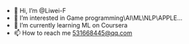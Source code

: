 - 👋 Hi, I’m @Liwei-F
- 👀 I’m interested in Game programming\AI\ML\NLP\APPLE...
- 🌱 I’m currently learning ML on Coursera
- 📫 How to reach me 531668445@qq.com

<!---
Liwei-F/Liwei-F is a ✨ special ✨ repository because its `README.md` (this file) appears on your GitHub profile.
You can click the Preview link to take a look at your changes.
--->
